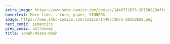 ```yaml
---
extra_image: https://www.smbc-comics.com/comics/1440772075-20150828after.png
hovertext: More like... rock, paper, SINNERS.
image: https://www.smbc-comics.com/comics/1440772075-20150828.png
next_comic: semantics
prev_comic: astronomy
title: Jonah-Moses-Noah
---
```


